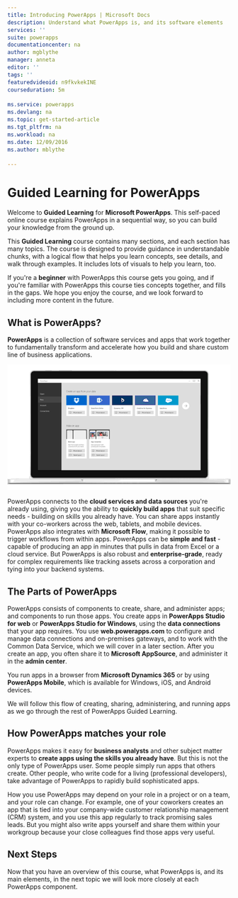 ```yaml
---
title: Introducing PowerApps | Microsoft Docs
description: Understand what PowerApps is, and its software elements
services: ''
suite: powerapps
documentationcenter: na
author: mgblythe
manager: anneta
editor: ''
tags: ''
featuredvideoid: n9fkvkekINE
courseduration: 5m

ms.service: powerapps
ms.devlang: na
ms.topic: get-started-article
ms.tgt_pltfrm: na
ms.workload: na
ms.date: 12/09/2016
ms.author: mblythe

---
```

# Guided Learning for PowerApps
Welcome to  **Guided Learning**  for **Microsoft PowerApps**. This self-paced online course explains PowerApps in a sequential way, so you can build your knowledge from the ground up.

This  **Guided Learning**  course contains many sections, and each section has many topics. The course is designed to provide guidance in understandable chunks, with a logical flow that helps you learn concepts, see details, and walk through examples. It includes lots of visuals to help you learn, too.

If you're a  **beginner**  with PowerApps this course gets you going, and if you're familiar with PowerApps this course ties concepts together, and fills in the gaps. We hope you enjoy the course, and we look forward to including more content in the future.

## What is PowerApps?
**PowerApps** is a collection of software services and apps that work together to fundamentally transform and accelerate how you build and share custom line of business applications.

![PowerApps animated introduction](./media/learning-introducing-powerapps/powerapps-intro.gif)

PowerApps connects to the **cloud services and data sources** you're already using, giving you the ability to **quickly build apps** that suit specific needs - building on skills you already have. You can share apps instantly with your co-workers across the web, tablets, and mobile devices. PowerApps also integrates with **Microsoft Flow**, making it possible to trigger workflows from within apps. PowerApps can be **simple and fast**  -  capable of producing an app in minutes that pulls in data from Excel or a cloud service. But PowerApps is also robust and **enterprise-grade**, ready for complex requirements like tracking assets across a corporation and tying into your backend systems.

## The Parts of PowerApps
PowerApps consists of components to create, share, and administer apps; and components to run those apps. You create apps in  **PowerApps Studio for web**  or  **PowerApps Studio for Windows**, using the **data connections** that your app requires. You use **web.powerapps.com** to configure and manage data connections and on-premises gateways, and to work with the Common Data Service, which we will cover in a later section. After you create an app, you often share it to **Microsoft AppSource**, and administer it in the **admin center**.

You run apps in a browser from **Microsoft Dynamics 365** or by using **PowerApps Mobile**, which is available for Windows, iOS, and Android devices.

We will follow this flow of creating, sharing, administering, and running apps as we go through the rest of PowerApps Guided Learning.

## How PowerApps matches your role
PowerApps makes it easy for **business analysts** and other subject matter experts to **create apps using the skills you already have**. But this is not the only type of PowerApps user. Some people simply run apps that others create. Other people, who write code for a living (professional developers), take advantage of PowerApps to rapidly build sophisticated apps.

How you use PowerApps may depend on your role in a project or on a team, and your role can change. For example, one of your coworkers creates an app that is tied into your company-wide customer relationship management (CRM) system, and you use this app regularly to track promising sales leads. But you might also write apps yourself and share them within your workgroup because your close colleagues find those apps very useful.

## Next Steps
Now that you have an overview of this course, what PowerApps is, and its main elements, in the next topic we will look more closely at each PowerApps component.

